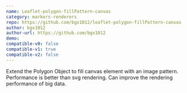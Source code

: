 ```yaml
---
name: Leaflet-polygon-fillPattern-canvas
category: markers-renderers
repo: https://github.com/bgx1012/leaflet-polygon-fillPattern-canvas
author: bgx1012
author-url: https://github.com/bgx1012
demo: 
compatible-v0: false
compatible-v1: true
compatible-v2: false
---
```


Extend the Polygon Object to fill canvas element with an image pattern. Performance is better than svg rendering. Can improve the rendering performance of big data.
